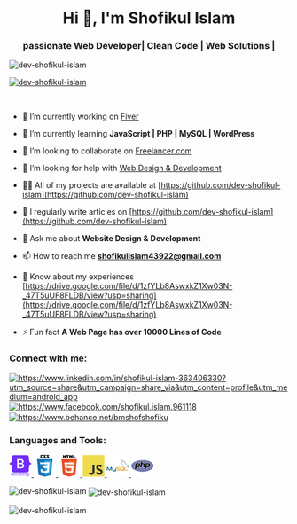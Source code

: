 <h1 align="center">Hi 👋, I'm Shofikul Islam</h1>
<h3 align="center">passionate Web Developer| Clean Code | Web Solutions |</h3>

<p align="left"> <img src="https://komarev.com/ghpvc/?username=dev-shofikul-islam&label=Profile%20views&color=0e75b6&style=flat" alt="dev-shofikul-islam" /> </p>

<p align="left"> <a href="https://github.com/ryo-ma/github-profile-trophy"><img src="https://github-profile-trophy.vercel.app/?username=dev-shofikul-islam" alt="dev-shofikul-islam" /></a> </p>

<p align="left"> <a href="https://twitter.com/" target="blank"><img src="https://img.shields.io/twitter/follow/?logo=twitter&style=for-the-badge" alt="" /></a> </p>

- 🔭 I’m currently working on [Fiver](https://www.freelancer.com/u/shofikulislam435)

- 🌱 I’m currently learning **JavaScript | PHP | MySQL | WordPress**

- 👯 I’m looking to collaborate on [Freelancer.com](https://www.freelancer.com/u/shofikulislam435)

- 🤝 I’m looking for help with [Web Design & Development](https://github.com/dev-shofikul-islam)

- 👨‍💻 All of my projects are available at [https://github.com/dev-shofikul-islam](https://github.com/dev-shofikul-islam)

- 📝 I regularly write articles on [https://github.com/dev-shofikul-islam](https://github.com/dev-shofikul-islam)

- 💬 Ask me about **Website Design & Development**

- 📫 How to reach me **shofikulislam43922@gmail.com**

- 📄 Know about my experiences [https://drive.google.com/file/d/1zfYLb8AswxkZ1Xw03N-_47T5uUF8FLDB/view?usp=sharing](https://drive.google.com/file/d/1zfYLb8AswxkZ1Xw03N-_47T5uUF8FLDB/view?usp=sharing)

- ⚡ Fun fact **A Web Page has over 10000 Lines of Code**

<h3 align="left">Connect with me:</h3>
<p align="left">
<a href="https://linkedin.com/in/https://www.linkedin.com/in/shofikul-islam-363406330?utm_source=share&utm_campaign=share_via&utm_content=profile&utm_medium=android_app" target="blank"><img align="center" src="https://raw.githubusercontent.com/rahuldkjain/github-profile-readme-generator/master/src/images/icons/Social/linked-in-alt.svg" alt="https://www.linkedin.com/in/shofikul-islam-363406330?utm_source=share&utm_campaign=share_via&utm_content=profile&utm_medium=android_app" height="30" width="40" /></a>
<a href="https://fb.com/https://www.facebook.com/shofikul.islam.961118" target="blank"><img align="center" src="https://raw.githubusercontent.com/rahuldkjain/github-profile-readme-generator/master/src/images/icons/Social/facebook.svg" alt="https://www.facebook.com/shofikul.islam.961118" height="30" width="40" /></a>
<a href="https://www.behance.net/https://www.behance.net/bmshofshofiku" target="blank"><img align="center" src="https://raw.githubusercontent.com/rahuldkjain/github-profile-readme-generator/master/src/images/icons/Social/behance.svg" alt="https://www.behance.net/bmshofshofiku" height="30" width="40" /></a>
</p>

<h3 align="left">Languages and Tools:</h3>
<p align="left"> <a href="https://getbootstrap.com" target="_blank" rel="noreferrer"> <img src="https://raw.githubusercontent.com/devicons/devicon/master/icons/bootstrap/bootstrap-plain-wordmark.svg" alt="bootstrap" width="40" height="40"/> </a> <a href="https://www.w3schools.com/css/" target="_blank" rel="noreferrer"> <img src="https://raw.githubusercontent.com/devicons/devicon/master/icons/css3/css3-original-wordmark.svg" alt="css3" width="40" height="40"/> </a> <a href="https://www.w3.org/html/" target="_blank" rel="noreferrer"> <img src="https://raw.githubusercontent.com/devicons/devicon/master/icons/html5/html5-original-wordmark.svg" alt="html5" width="40" height="40"/> </a> <a href="https://developer.mozilla.org/en-US/docs/Web/JavaScript" target="_blank" rel="noreferrer"> <img src="https://raw.githubusercontent.com/devicons/devicon/master/icons/javascript/javascript-original.svg" alt="javascript" width="40" height="40"/> </a> <a href="https://www.mysql.com/" target="_blank" rel="noreferrer"> <img src="https://raw.githubusercontent.com/devicons/devicon/master/icons/mysql/mysql-original-wordmark.svg" alt="mysql" width="40" height="40"/> </a> <a href="https://www.php.net" target="_blank" rel="noreferrer"> <img src="https://raw.githubusercontent.com/devicons/devicon/master/icons/php/php-original.svg" alt="php" width="40" height="40"/> </a> </p>

<p><img align="left" src="https://github-readme-stats.vercel.app/api/top-langs?username=dev-shofikul-islam&show_icons=true&locale=en&layout=compact" alt="dev-shofikul-islam" /></p>

<p>&nbsp;<img align="center" src="https://github-readme-stats.vercel.app/api?username=dev-shofikul-islam&show_icons=true&locale=en" alt="dev-shofikul-islam" /></p>

<p><img align="center" src="https://github-readme-streak-stats.herokuapp.com/?user=dev-shofikul-islam&" alt="dev-shofikul-islam" /></p>
